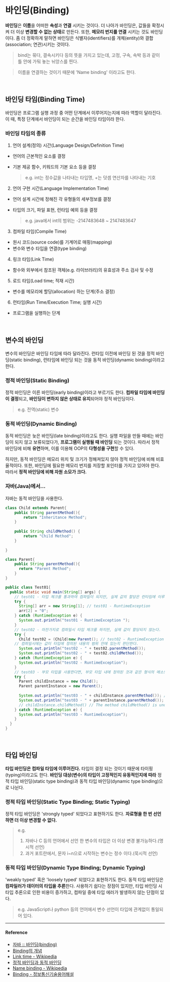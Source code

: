 # 바인딩(Binding)
**바인딩**은 **이름**을 어떠한 **속성**과 **연결** 시키는 것이다. 더 나아가 바인딩은, 값들을 확정시켜 더 이상 **변경할 수 없는 상태**로 만든다. 또한, **메모리 번지를 연결** 시키는 것도 바인딩이다. 좀 더 정확하게 말하면 바인딩은 식별자(identifiers)를 개체(entity)와 결합(association; 연관)시키는 것이다. 

> bind는 묶다, 결속시키다 등의 뜻을 가지고 있는데, 고정, 구속, 속박 등과 같이 틀 안에 가둬 놓는 뉘앙스를 띈다.

> 이름을 연결하는 것이기 때문에 'Name binding' 이라고도 한다.

<br/>

## 바인딩 타임(Binding Time)

바인딩은 프로그램 실행 과정 중 어떤 단계에서 이루어지는지에 따라 역할이 달라진다. 이 때, 특정 단계에서 바인딩이 되는 순간을 바인딩 타임이라 한다. 

### 바인딩 타임의 종류

1. 언어 설계(정의) 시간(Language Design/Definition Time)
- 언어의 근본적인 요소를 결정
- 기본 제공 함수, 키워드의 기본 요소 등을 결정

    > e.g. int는 정수값을 나타내는 타입명, +는 덧셈 연산자를 나타내는 기호

2. 언어 구현 시간(Language Implementation Time)
- 언어 설계 시간에 정해진 각 유형들의 세부정보를 결정
- 타입의 크기, 파일 표현, 런타임 예외 등을 결정

    > e.g. java에서 int의 범위는 -2147483648 ~ 2147483647

3. 컴파일 타임(Compile Time)
- 원시 코드(source code)를 기계어로 매핑(mapping)
- 변수와 변수 타입을 연결(type binding)
4. 링크 타임(Link Time)
- 함수와 외부에서 참조된 객체(e.g. 라이브러리)의 유효성과 주소 검사 및 수정
5. 로드 타임(Load time; 적재 시간)
- 변수를 메모리에 할당(allocation) 하는 단계(주소 결정)
6. 런타임(Run Time/Execution Time; 실행 시간)
- 프로그램을 실행하는 단계

<br/>

## 변수의 바인딩

변수의 바인딩은 바인딩 타임에 따라 달라진다. 런타임 이전에 바인딩 된 것을 정적 바인딩(static binding), 런타임에 바인딩 되는 것을 동적 바인딩(dynamic binding)이라고 한다.

### 정적 바인딩(Static Binding)

정적 바인딩은 이른 바인딩(early binding)이라고 부르기도 한다. **컴파일 타임에 바인딩이 결정**되고, **바인딩이 변하지 않은 상태로 유지**되어야 정적 바인딩이다.
> e.g. 전역(static) 변수

### 동적 바인딩(Dynamic Binding)

동적 바인딩은 늦은 바인딩(late binding)이라고도 한다. 실행 파일을 만들 때에는 바인딩이 되지 않고 보류되었다가, **프로그램이 실행될 때 바인딩** 되는 것이다. 따라서 정적 바인딩에 비해 **유연**하며, 이를 이용해 OOP의 **다형성을 구현**할 수 있다.

하지만, 동적 바인딩은 메모리 위치 및 크기가 정해져있지 않아 정적 바인딩에 비해 비효율적이다. 또한, 바인딩에 필요한 메모리 번지를 저장할 포인터를 가지고 있어야 한다. 따라서 **정적 바인딩에 비해 자원 소모가 크다.**

### 자바(Java)에서...

자바는 동적 바인딩을 사용한다.
```java
class Child extends Parent{
    public String parentMethod(){
        return "Inheritance Method";
    }
    
    public String childMethod() {
        return "Child Method";
    }
    
}

class Parent{
    public String parentMethod(){
      return "Parent Method";
    }
}

public class Test01{
  public static void main(String[] args) {
    // test01 - 타입 체크를 통과하여 컴파일이 되지만, 실제 값의 할당은 런타임에 이루어진다.
    try {
      String[] arr = new String[1]; // test01 - RuntimeException 
      arr[2] = "0";
    } catch (RuntimeException e) {
      System.out.println("test01 - RuntimeException ");
    }
    // test02 - 마찬가지로 컴파일시 타입 체크를 하지만, 실제 값이 할당되지 않는다.
    try {
      Child test02 = (Child)new Parent(); // test02 - RuntimeException 
    // 컴파일시에는 값이 타입에 정의된 내용의 범위 안에 있는지 판단한다.
      System.out.println("test02 - " + test02.parentMethod());
      System.out.println("test02 - " + test02.childMethod());
    } catch (RuntimeException e) {
      System.out.println("test02 - RuntimeException");
    }
    // test03 - 부모 타입을 사용한다면, 부모 타입 내에 정의된 것과 같은 형식의 메소드를 호출 할 수 있다.
    try {
      Parent childInstance = new Child();
      Parent parentInstance = new Parent();            
            
      System.out.println("test03 - " + childInstance.parentMethod()); // test03 - Inheritance Method
      System.out.println("test03 - " + parentInstance.parentMethod()); // test03 - Parent Method         
      // childInstance.childMethod() // The method childMethod() is undefined for the type Parent - Compile Error
    } catch (RuntimeException e) {
      System.out.println("test03 - RuntimeException");
    }
  }
}
```
<br/>

## 타입 바인딩

 **타입 바인딩은 컴파일 타임에 이루어진다.** 타입이 결정 되는 것이기 때문에 타이핑(typing)이라고도 한다. **바인딩 대상(변수)의 타입이 고정적인지 유동적인지에 따라** 정적 타입 바인딩(static type binding)과 동적 타입 바인딩(dynamic type binding)으로 나뉜다.

### 정적 타입 바인딩(Static Type Binding; Static Typing)

정적 타입 바인딩은 'strongly typed' 되었다고 표현하기도 한다. **자료형을 한 번 선언하면 더 이상 변경할 수 없다.**

> e.g.
> 1. 자바나 C 등의 언어에서 선언 한 변수의 타입은 더 이상 변경 불가능하다.(명시적 선언)
> 2. 과거 포트란에서, 문자 i~n으로 시작하는 변수는 정수 이다.(묵시적 선언)

### 동적 타입 바인딩(Dynamic Type Binding; Dynamic Typing)

'weakly typed' 혹은 'loosely typed' 되었다고 표현하기도 한다. 동적 타입 바인딩은 **컴파일러가 데이터의 타입을 추론**한다. 사용하기 쉽다는 장점이 있지만, 타입 바인딩 시 타입 추론으로 인한 비용이 증가하고, 컴파일 중에 타입 에러가 발생하지 않는 단점이 있다.

> e.g. JavaScript나 python 등의 언어에서 변수 선언이 타입에 관계없이 통일되어 있다.

---

#### Reference

- [자바 :: 바인딩(binding)](https://m.blog.naver.com/PostView.nhn?blogId=reeeh&logNo=220716449491&proxyReferer=https%3A%2F%2Fwww.google.co.kr%2F)
- [Binding의 개념](https://twinw.tistory.com/58)
- [Link time - Wikipedia](https://en.wikipedia.org/wiki/Link_time)
- [정적 바인딩과 동적 바인딩](https://wookss-blog.tistory.com/6)
- [Name binding - Wikipedia](https://en.wikipedia.org/wiki/Name_binding)
- [Binding - 정보통신기술용어해설](http://www.ktword.co.kr/word/abbr_view.php?m_temp1=2670&m_search=%EB%B0%94%EC%9D%B8%EB%94%A9)
